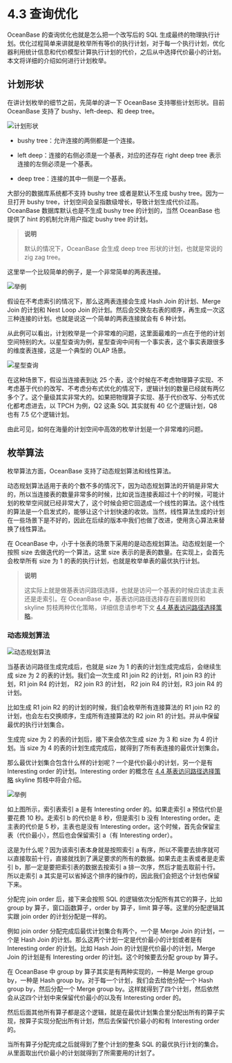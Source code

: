 # 4.3 查询优化

OceanBase 的查询优化也就是怎么把一个改写后的 SQL 生成最终的物理执行计划。优化过程简单来讲就是枚举所有等价的执行计划，对于每一个执行计划，优化器利用统计信息和代价模型计算执行计划的代价，之后从中选择代价最小的计划。本文将详细的介绍如何进行计划枚举。

## 计划形状

在讲计划枚举的细节之前，先简单的讲一下 OceanBase 支持哪些计划形状。目前 OceanBase 支持了 bushy、left-deep、和 deep tree。

![计划形状](https://obbusiness-private.oss-cn-shanghai.aliyuncs.com/doc/img/kernel-advanced/V1.0.0/zh-CN/4.oceanbase-sql-engine/4.query-optimization-01.png)

* bushy tree：允许连接的两侧都是一个连接。

* left deep：连接的右侧必须是一个基表，对应的还存在 right deep tree 表示连接的左侧必须是一个基表。

* deep tree：连接的其中一侧是一个基表。

大部分的数据库系统都不支持 bushy tree 或者是默认不生成 bushy tree。因为一旦打开 bushy tree，计划空间会呈指数级增长，导致计划生成代价过高。OceanBase 数据库默认也是不生成 bushy tree 的计划的，当然 OceanBase 也提供了 hint 的机制允许用户指定 bushy tree 的计划。

> **说明**
>
> 默认的情况下，OceanBase 会生成 deep tree 形状的计划，也就是常说的 zig zag tree。

这里举一个比较简单的例子，是一个非常简单的两表连接。

![举例](https://obbusiness-private.oss-cn-shanghai.aliyuncs.com/doc/img/kernel-advanced/V1.0.0/zh-CN/4.oceanbase-sql-engine/4.query-optimization-02.png)

假设在不考虑索引的情况下，那么这两表连接会生成 Hash Join 的计划、Merge Join 的计划和 Nest Loop Join 的计划。然后会交换左右表的顺序，再生成一次这三种连接的计划。也就是说这一个简单的两表连接就会有 6 种计划。

从此例可以看出，计划枚举是一个非常难的问题，这里面最难的一点在于他的计划空间特别的大。以星型查询为例，星型查询中间有一个事实表，这个事实表跟很多的维度表连接，这是一个典型的 OLAP 场景。

![星型查询](https://obbusiness-private.oss-cn-shanghai.aliyuncs.com/doc/img/kernel-advanced/V1.0.0/zh-CN/4.oceanbase-sql-engine/4.query-optimization-03.png)

在这种场景下，假设当连接表到达 25 个表，这个时候在不考虑物理算子实现、不考虑基于代价的改写、不考虑分布式优化的情况下，逻辑计划的数量已经就有两亿多个了。这个量级其实非常大的。如果把物理算子实现、基于代价改写、分布式优化都考虑进去，以 TPCH 为例，Q2 这条 SQL 其实就有 40 亿个逻辑计划，Q8 也有 7.5 亿个逻辑计划。

由此可见，如何在海量的计划空间中高效的枚举计划是一个非常难的问题。

## 枚举算法

枚举算法方面，OceanBase 支持了动态规划算法和线性算法。

动态规划算法适用于表的个数不多的情况下，因为动态规划算法的开销是非常大的，所以当连接表的数量非常多的时候，比如说当连接表超过十个的时候，可能计划的枚举空间就已经非常大了，这个时候会把它回退成一个线性的算法。这个线性的算法是一个启发式的，能够让这个计划快速的收敛。当然，线性算法生成的计划在一些场景下是不好的，因此在后续的版本中我们也做了改进，使用贪心算法来替换了线性算法。

在 OceanBase 中，小于十张表的场景下采用的是动态规划算法。动态规划是一个按照 size 去做迭代的一个算法，这里 size 表示的是表的数量。在实现上，会首先会枚举所有 size 为 1 的表的执行计划，也就是枚举单表的最优执行计划。

> **说明**
>
> 这实际上就是做基表访问路径选择，也就是访问一个基表的时候应该走主表还是走索引。在 OceanBase 中，基表访问路径选择存在前置规则和 skyline 剪枝两种优化策略，详细信息请参考下文 [4.4 基表访问路径选择策略](5.base-table-access-path.md)。

### 动态规划算法

![动态规划算法](https://obbusiness-private.oss-cn-shanghai.aliyuncs.com/doc/img/kernel-advanced/V1.0.0/zh-CN/4.oceanbase-sql-engine/4.query-optimization-04.png)

当基表访问路径生成完成后，也就是 size 为 1 的表的计划生成完成后，会继续生成 size 为 2 的表的计划。我们会一次生成 R1 join R2 的计划，R1 join R3 的计划，R1 join R4 的计划， R2 join R3 的计划， R2 join R4 的计划，R3 join R4 的计划。

比如生成 R1 join R2 的的计划的时候，我们会枚举所有连接算法的 R1 join R2 的计划，也会左右交换顺序，生成所有连接算法的 R2 join R1 的计划。并从中保留最优的执行计划集合。

生成完 size 为 2 的表的计划后，接下来会依次生成 size 为 3 和 size 为 4 的计划。当 size 为 4 的表的计划生成完成后，就得到了所有表连接的最优计划集合。

那么最优计划集合包含什么样的计划呢？一个是代价最小的计划，另一个是有 Interesting order 的计划。Interesting order 的概念在 [4.4 基表访问路径选择策略](5.base-table-access-path.md) skyline 剪枝中将会介绍。

![举例](https://obbusiness-private.oss-cn-shanghai.aliyuncs.com/doc/img/kernel-advanced/V1.0.0/zh-CN/4.oceanbase-sql-engine/4.query-optimization-05.png)

如上图所示，索引表索引 a 是有 Interesting order 的。如果走索引 a 预估代价是要花费 10 秒。走索引 b 的代价是 8 秒，但是索引 b 没有 Interesting order。走主表的代价是 5 秒，主表也是没有 Interesting order。这个时候，首先会保留主表（代价最小），然后也会保留索引 a（有 Interesting order）。

这是为什么呢？因为该索引表本身就是按照索引 a 有序，所以不需要去排序就可以直接取前十行，直接就找到了满足要求的所有的数据。如果去走主表或者是走索引 b，那一定是要把索引表的数据去按索引 a 排一次序，然后才能去取前十行。所以走索引 a 其实是可以省掉这个排序的操作的，因此我们会把这个计划也保留下来。

分配完 join order 后，接下来会按照 SQL 的逻辑依次分配所有其它的算子，比如 group by 算子，窗口函数算子，order by 算子，limit 算子等。这里的分配逻辑其实跟 join order 的计划分配是一样的。

例如 join order 分配完成后最优计划集合有两个，一个是 Merge Join 的计划，一个是 Hash Join 的计划。那么这两个计划一定是代价最小的计划或者是有 Interesting order 的计划。比如 Hash Join 的计划是代价最小的计划，Merge Join 的计划是有 Interesting order 的计划。这个时候要去分配 group by 算子。

在 OceanBase 中 group by 算子其实是有两种实现的，一种是 Merge group by，一种是 Hash group by。对于每一个计划，我们会去给他分配一个 Hash group by，然后分配一个 Merge group by。这样就得到了四个计划，然后依然会从这四个计划中来保留代价最小的以及有 Interesting order 的。

然后后面其他所有算子都是这个逻辑，就是在最优计划集合里分配出所有的算子实现，按算子实现分配出所有计划，然后去保留代价最小的和有 Interesting order 的。

当所有算子分配完成之后就得到了整个计划的整条 SQL 的最优执行计划的集合。从里面取出代价最小的计划就得到了所需要用的计划了。
